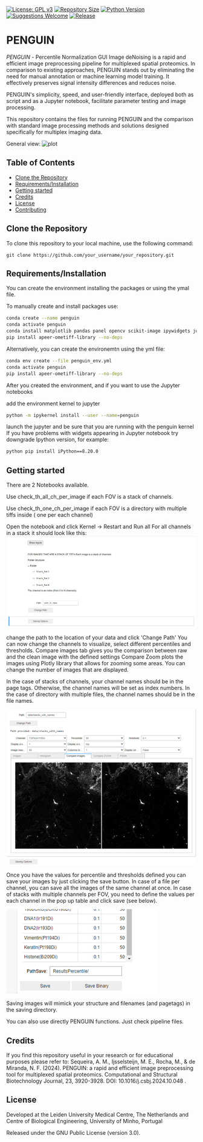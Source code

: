 [//]: # ([![License]&#40;https://img.shields.io/badge/license-MIT-blue.svg&#41;]&#40;LICENSE&#41;)
[![License: GPL v3](https://img.shields.io/badge/License-GPLv3-blue.svg)](https://www.gnu.org/licenses/gpl-3.0)
[![Repository Size](https://img.shields.io/github/repo-size/marta-seq/PENGUIN.svg)](https://github.com/marta-seq/PENGUIN)
[![Python Version](https://img.shields.io/badge/Python-3.8%2B-blue.svg)](https://www.python.org/downloads/)
[![Suggestions Welcome](https://img.shields.io/badge/Suggestions-Welcome-brightgreen.svg)](CONTRIBUTING.md)
[![Release](https://img.shields.io/github/v/release/marta-seq/PENGUIN.svg)](https://github.com/marta-seq/PENGUIN/releases/)
# PENGUIN

*PENGUIN* - Percentile Normalization GUI Image deNoising is a 
rapid and efficient image preprocessing pipeline for multiplexed spatial proteomics.
In comparison to existing approaches, PENGUIN stands out by eliminating the need 
for manual annotation or machine learning model training. 
It effectively preserves signal intensity differences and reduces noise.

PENGUIN's simplicity, speed,
and user-friendly interface, deployed both as script and as a Jupyter
notebook, facilitate parameter testing and image processing.

This repository contains the files for running PENGUIN and the comparison
with standard image processing methods and solutions designed 
specifically for multiplex imaging data. 


General view: 
![plot](figs/main_figure.png)


## Table of Contents
- [Clone the Repository](#clone-the-repository)
- [Requirements/Installation](#requirements)
- [Getting started](#getting-started)
- [Credits](#credits)
- [License](#license)
- [Contributing](#contributing)


## Clone the Repository
To clone this repository to your local machine, use the following command:

~~~~~~~~~~~~~
git clone https://github.com/your_username/your_repository.git
~~~~~~~~~~~~~

## Requirements/Installation

You can create the environment installing the packages or using the ymal file. 

To manually create and install packages use: 

```bash
conda create --name penguin
conda activate penguin
conda install matplotlib pandas panel opencv scikit-image ipywidgets jupyter ipykernel plotly
pip install apeer-ometiff-library --no-deps
```

Alternatively, you can create the environemtn using the yml file:

```bash
conda env create --file penguin_env.yml
conda activate penguin
pip install apeer-ometiff-library --no-deps
```

After you created the environment, and if you want to use the Jupyter notebooks

add the environment kernel to jupyter 

```bash
python -m ipykernel install --user --name=penguin
```
launch the jupyter and be sure that you are running with the penguin kernel
If you have problems with widgets appearing in Jupyter notebook try downgrade Ipython version,
for example: 

```bash
python pip install iPython==8.20.0
```

## Getting started

There are 2 Notebooks available. 

Use check_th_all_ch_per_image if each FOV is a stack of channels.

Use check_th_one_ch_per_image if each FOV is a directory with multiple tiffs inside ( one per each channel)

Open the notebook and click Kernel -> Restart and Run all 
For all channels in a stack it should look like this: 
![plot](figs/all_ch_image.png)

change the path to the location of your data and click 'Change Path' 
You can now change the channels to visualize,
select different percentiles and thresholds. 
Compare images tab gives you the comparison between raw and the clean image with the defined settings
Compare Zoom plots the images using Plotly library that allows for zooming some areas. 
You can change the number of images that are displayed. 

In the case of stacks of channels, your channel names should be in the page tags. Otherwise, the channel names will be
set as index numbers. 
In the case of directory with multiple files, the channel names should be in the file names. 

![plot](figs/all_ch_image_2.png)


Once you have the values for percentile and thresholds defined you can 
save your images by just clicking the save button. 
In case of a file per channel, you can save all the images of the same 
channel at once. 
In case of stacks with multiple channels per FOV, you need to define
the values per each channel in the pop up table and click save (see below). 

![plot](figs/save_table.png)

Saving images will mimick your structure and filenames (and pagetags) in the
saving directory. 


You can also use directly PENGUIN functions. Just check pipeline files. 


## Credits
If you find this repository useful in your research or for educational purposes please refer to:
Sequeira, A. M., Ijsselsteijn, M. E., Rocha, M., & de Miranda, N. F. (2024). PENGUIN: a rapid and efficient image 
preprocessing tool for multiplexed spatial proteomics. Computational and Structural Biotechnology Journal, 23, 3920-3928.
DOI: 10.1016/j.csbj.2024.10.048 . 



## License

Developed at the Leiden University Medical Centre, The Netherlands and 
Centre of Biological Engineering, University of Minho, Portugal

Released under the GNU Public License (version 3.0).


[//]: # (.. |License| image:: https://img.shields.io/badge/license-GPL%20v3.0-blue.svg)

[//]: # (   :target: https://opensource.org/licenses/GPL-3.0)

[//]: # (.. |PyPI version| image:: https://badge.fury.io/py/propythia.svg)

[//]: # (   :target: https://badge.fury.io/py/propythia)

[//]: # (.. |RTD version| image:: https://readthedocs.org/projects/propythia/badge/?version=latest&style=plastic)

[//]: # (   :target: https://propythia.readthedocs.io/)
